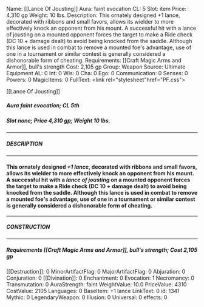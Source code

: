 Name: [[Lance Of Jousting]]
Aura: faint evocation
CL: 5
Slot: item
Price: 4,310 gp
Weight: 10 lbs.
Description: This ornately designed +1 lance, decorated with ribbons and small favors, allows its wielder to more effectively knock an opponent from his mount. A successful hit with a lance of jousting on a mounted opponent forces the target to make a Ride check (DC 10 + damage dealt) to avoid being knocked from the saddle. Although this lance is used in combat to remove a mounted foe's advantage, use of one in a tournament or similar contest is generally considered a dishonorable form of cheating.
Requirements: [[Craft Magic Arms and Armor]], bull's strength
Cost: 2,105 gp
Group: Weapon
Source: Ultimate Equipment
AL: 0
Int: 0
Wis: 0
Cha: 0
Ego: 0
Communication: 0
Senses: 0
Powers: 0
MagicItems: 0
FullText: <link rel="stylesheet"href="PF.css"><div class="heading"><p class="alignleft">[[Lance Of Jousting]]</p><div style="clear: both;"></div></div><div><h5><b>Aura </b>faint evocation; <b>CL </b>5th</h5><h5><b>Slot </b>none; <b>Price </b>4,310 gp; <b>Weight </b>10 lbs.</h5></div><hr/><div><h5><b>DESCRIPTION</b></h5></div><hr/><div><h4><p>This ornately designed <i>+1 lance</i>, decorated with ribbons and small favors, allows its wielder to more effectively knock an opponent from his mount. A successful hit with a <i>lance of jousting</i> on a mounted opponent forces the target to make a Ride check (DC 10 + damage dealt) to avoid being knocked from the saddle. Although this lance is used in combat to remove a mounted foe's advantage, use of one in a tournament or similar contest is generally considered a dishonorable form of cheating.</p></h4></div><hr/><div><h5><b>CONSTRUCTION</b></h5></div><hr/><div><h5><b>Requirements </b>[[Craft Magic Arms and Armor]], <i>bull's strength</i>; <b>Cost </b>2,105 gp</h5></div>
[[Destruction]]: 0
MinorArtifactFlag: 0
MajorArtifactFlag: 0
Abjuration: 0
Conjuration: 0
[[Divination]]: 0
Enchantment: 0
Evocation: 1
Necromancy: 0
Transmutation: 0
AuraStrength: faint
WeightValue: 10.0
PriceValue: 4310
CostValue: 2105
Languages: 0
BaseItem: +1 lance
LinkText: 0
id: 1341
Mythic: 0
LegendaryWeapon: 0
Illusion: 0
Universal: 0
effects: 0
